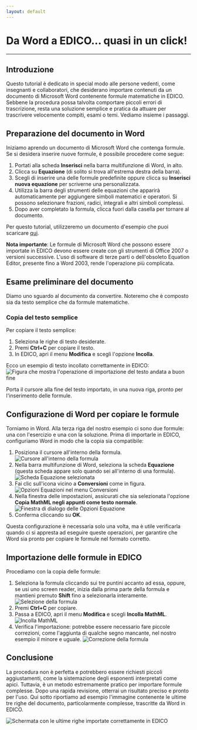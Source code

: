 ```yaml
---
layout: default
---
```


# Da Word a EDICO... quasi in un click!
* * *

## Introduzione
Questo tutorial è dedicato in special modo alle persone vedenti, come insegnanti e collaboratori, che desiderano importare contenuti da un documento di Microsoft Word contenente formule matematiche in EDICO. Sebbene la procedura possa talvolta comportare piccoli errori di trascrizione, resta una soluzione semplice e pratica da attuare per trascrivere velocemente compiti, esami o temi. Vediamo insieme i passaggi.

## Preparazione del documento in Word
Iniziamo aprendo un documento di Microsoft Word che contenga formule. Se si desidera inserire nuove formule, è possibile procedere come segue:

1. Portati alla scheda **Inserisci** nella barra multifunzione di Word, in alto.
2. Clicca su **Equazione** (di solito si trova all'estrema destra della barra).
3. Scegli di inserire una delle formule predefinite oppure clicca su **Inserisci nuova equazione** per scriverne una personalizzata.
4. Utilizza la barra degli strumenti delle equazioni che apparirà automaticamente per aggiungere simboli matematici e operatori. Si possono selezionare frazioni, radici, integrali e altri simboli complessi.
5. Dopo aver completato la formula, clicca fuori dalla casella per tornare al documento.

Per questo tutorial, utilizzeremo un documento d'esempio che puoi scaricare [qui](esempio_word.docx).

**Nota importante**: Le formule di Microsoft Word che possono essere importate in EDICO devono essere create con gli strumenti di Office 2007 o versioni successive. L'uso di software di terze parti o dell'obsoleto Equation Editor, presente fino a Word 2003, rende l'operazione più complicata.

## Esame preliminare del documento
Diamo uno sguardo al documento da convertire. Noteremo che è composto sia da testo semplice che da formule matematiche.

### Copia del testo semplice
Per copiare il testo semplice:

1. Seleziona le righe di testo desiderate.
2. Premi **Ctrl+C** per copiare il testo.
3. In EDICO, apri il menu **Modifica** e scegli l'opzione **Incolla**.
   
Ecco un esempio di testo incollato correttamente in EDICO:
![Figura che mostra l'operazione di importazione del testo andata a buon fine](20241103120035.png)

Porta il cursore alla fine del testo importato, in una nuova riga, pronto per l'inserimento delle formule.

## Configurazione di Word per copiare le formule
Torniamo in Word.
Alla terza riga del nostro esempio ci sono due formule: una con l'esercizio e una con la soluzione. Prima di importarle in EDICO, configuriamo Word in modo che la copia sia compatibile:

1. Posiziona il cursore all'interno della formula.
![Cursore all'interno della formula](20241103120319.png)
2. Nella barra multifunzione di Word, seleziona la scheda **Equazione** (questa scheda appare solo quando sei all'interno di una formula).
![Scheda Equazione selezionata](20241103120429.png)
3. Fai clic sull'icona vicino a **Conversioni** come in figura.
![Opzioni Equazioni nel menu Conversioni](20241103120632.png)
4. Nella finestra delle impostazioni, assicurati che sia selezionata l'opzione **Copia MathML negli appunti come testo normale**.
![Finestra di dialogo delle Opzioni Equazione](20241103120906.png)
5. Conferma cliccando su **OK**.

Questa configurazione è necessaria solo una volta, ma è utile verificarla quando ci si appresta ad eseguire queste operazioni, per garantire che Word sia pronto per copiare le formule nel formato corretto.

## Importazione delle formule in EDICO
Procediamo con la copia delle formule:

1. Seleziona la formula cliccando sui tre puntini accanto ad essa, oppure, se usi uno screen reader, inizia dalla prima parte della formula e mantieni premuto **Shift** fino a selezionarla interamente.
![Selezione della formula](20241103121428.png)
2. Premi **Ctrl+C** per copiare.
3. Passa a EDICO, apri il menu **Modifica** e scegli **Incolla MathML**.
![Incolla MathML](20241103121617.png)
4. Verifica l'importazione: potrebbe essere necessario fare piccole correzioni, come l'aggiunta di qualche segno mancante, nel nostro esempio il minore e uguale.
![Correzione della formula](20241103123955.png)

## Conclusione
La procedura non è perfetta e potrebbero essere richiesti piccoli aggiustamenti, come la sistemazione degli esponenti interpretati come apici. Tuttavia, è un metodo estremamente pratico per importare formule complesse. Dopo una rapida revisione, otterrai un risultato preciso e pronto per l'uso.
Qui sotto riportiamo ad esempio l'immagine contenente le ultime tre righe del documento, particolarmente complesse, trascritte da Word in EDICO.

![Schermata con le ultime righe importate correttamente in EDICO](20241103122219.png)
